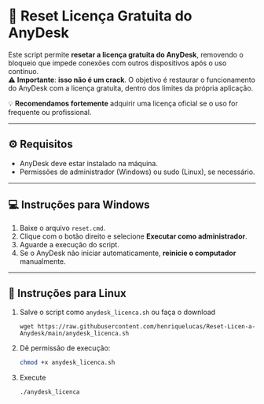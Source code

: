 # 🔄 Reset Licença Gratuita do AnyDesk

Este script permite **resetar a licença gratuita do AnyDesk**, removendo o bloqueio que impede conexões com outros dispositivos após o uso contínuo.  
⚠️ **Importante**: **isso não é um crack**. O objetivo é restaurar o funcionamento do AnyDesk com a licença gratuita, dentro dos limites da própria aplicação.

💡 **Recomendamos fortemente** adquirir uma licença oficial se o uso for frequente ou profissional.

---

## ⚙️ Requisitos

- AnyDesk deve estar instalado na máquina.
- Permissões de administrador (Windows) ou sudo (Linux), se necessário.

---

## 💻 Instruções para Windows

1. Baixe o arquivo `reset.cmd`.
2. Clique com o botão direito e selecione **Executar como administrador**.
3. Aguarde a execução do script.
4. Se o AnyDesk não iniciar automaticamente, **reinicie o computador** manualmente.

---

## 🐧 Instruções para Linux

1. Salve o script como `anydesk_licenca.sh` ou faça o download
   ```bashbash
   wget https://raw.githubusercontent.com/henriquelucas/Reset-Licen-a-Anydesk/main/anydesk_licenca.sh

3. Dê permissão de execução:

   ```bash
   chmod +x anydesk_licenca.sh

4. Execute
   ```bash
   ./anydesk_licenca
